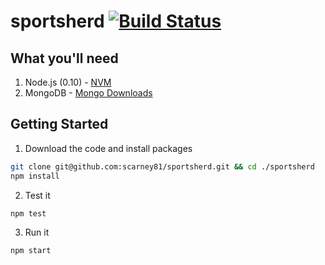 sportsherd [![Build Status](https://travis-ci.org/scarney81/sportsherd.png)](https://travis-ci.org/scarney81/sportsherd)
==========

## What you'll need

1. Node.js (0.10) - [NVM](https://github.com/creationix/nvm)
2. MongoDB - [Mongo Downloads](http://www.mongodb.org/downloads)

## Getting Started

1. Download the code and install packages

  ```bash
  git clone git@github.com:scarney81/sportsherd.git && cd ./sportsherd
  npm install
  ```

2. Test it

  ```bash
  npm test
  ```

3. Run it

  ```bash
  npm start
  ```